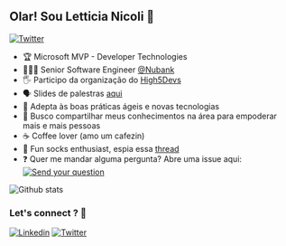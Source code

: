 ## Olar! Sou Letticia Nicoli 👋

[![Twitter](https://img.shields.io/twitter/follow/LetticiaNicoli?style=flat&color=1dd3d6)](https://twitter.com/LetticiaNicoli)


* 🏆 Microsoft MVP - Developer Technologies
* 👩🏻‍💻 Senior Software Engineer [@Nubank](https://github.com/nubank)
* 🖐 Participo da organização do [High5Devs](http://high5devs.com/)
* 🗣 Slides de palestras [aqui](https://www.slideshare.net/LetticiaNicoli)
* 🔭 Adepta às boas práticas ágeis e novas tecnologias
* 💜 Busco compartilhar meus conhecimentos na área para empoderar mais e mais pessoas
* ☕️ Coffee lover (amo um cafezin)
* 🧦 Fun socks enthusiast, espia essa [thread](https://twitter.com/LetticiaNicoli/status/1122217982816673793)
* ❓  Quer me mandar alguma pergunta? Abre uma issue aqui: [![Send your question](https://badgen.net/github/open-issues/LetticiaNicoli/LetticiaNicoli?color=1dd3d6)](https://github.com/LetticiaNicoli/LetticiaNicoli/issues)

![Github stats](https://github-readme-stats.vercel.app/api/?username=LetticiaNicoli&count_private=true&show_icons=true&theme=buefy)

### Let's connect ? 🤝

[![Linkedin](https://img.shields.io/badge/-letticianicoli-0e76a8?style=flat&logo=Linkedin&logoColor=white)](https://www.linkedin.com/in/letticia-nicoli)
[![Twitter](https://img.shields.io/badge/-letticianicoli-00acee?style=flat&logo=Twitter&logoColor=white)](https://twitter.com/LetticiaNicoli)
